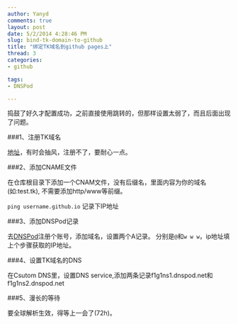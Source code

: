 ```yaml
---
author: Yanyd
comments: true
layout: post
date: 5/2/2014 4:28:46 PM 
slug: bind-tk-domain-to-github
title: "绑定TK域名到github pages上"
thread: 3
categories: 
- github

tags:
- DNSPod

---
```


捣鼓了好久才配置成功，之前直接使用跳转的，但那样设置太弱了，而且后面出现了问题。


###1、注册TK域名

[地址](http://www.dot.tk)，有时会抽风，注册不了，要耐心一点。

###2、添加CNAME文件

在仓库根目录下添加一个CNAM文件，没有后缀名，里面内容为你的域名(如:test.tk),
不需要添加http/www等前缀。

`ping username.github.io` 记录下IP地址

###3、添加DNSPod记录

去[DNSPod](http://www.dnspod.cn)注册个账号，添加域名，设置两个A记录。
分别是`@`和`w w w`，ip地址填上个步骤获取的IP地址。

###4、设置TK域名的DNS

在Csutom DNS里，设置DNS service,添加两条记录f1g1ns1.dnspod.net和f1g1ns2.dnspod.net

###5、漫长的等待

要全球解析生效，得等上一会了(72h)。
